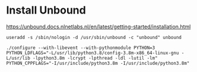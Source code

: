 # Install Unbound

https://unbound.docs.nlnetlabs.nl/en/latest/getting-started/installation.html

```
useradd -s /sbin/nologin -d /usr/sbin/unbound -c "unbound" unbound
```
```
./configure --with-libevent --with-pythonmodule PYTHON=3 PYTHON_LDFLAGS="-L/usr/lib/python3.8/config-3.8m-x86_64-linux-gnu -L/usr/lib -lpython3.8m -lcrypt -lpthread -ldl -lutil -lm" PYTHON_CPPFLAGS="-I/usr/include/python3.8m -I/usr/include/python3.8m"

```
